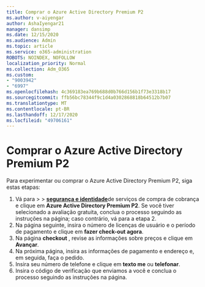```yaml
---
title: Comprar o Azure Active Directory Premium P2
ms.author: v-aiyengar
author: AshaIyengar21
manager: dansimp
ms.date: 12/15/2020
ms.audience: Admin
ms.topic: article
ms.service: o365-administration
ROBOTS: NOINDEX, NOFOLLOW
localization_priority: Normal
ms.collection: Adm_O365
ms.custom:
- "9003942"
- "6997"
ms.openlocfilehash: 4c369183ea769b688d0b766d156b1f73e3318b17
ms.sourcegitcommit: ffb56bc78344f9c1d4a0302868818b64512b7b07
ms.translationtype: MT
ms.contentlocale: pt-BR
ms.lasthandoff: 12/17/2020
ms.locfileid: "49706161"
---
```

# <a name="buy-azure-active-directory-premium-p2"></a>Comprar o Azure Active Directory Premium P2

Para experimentar ou comprar o Azure Active Directory Premium P2, siga estas etapas:

1. Vá para   >    >  [**segurança e identidade**](https://go.microsoft.com/fwlink/?linkid=2131946)de serviços de compra de cobrança e clique em **Azure Active Directory Premium P2**.
Se você tiver selecionado a avaliação gratuita, conclua o processo seguindo as instruções na página; caso contrário, vá para a etapa 2.
1. Na página seguinte, insira o número de licenças de usuário e o período de pagamento e clique em **fazer check-out agora**.
1. Na página **checkout** , revise as informações sobre preços e clique em **Avançar**.
1. Na próxima página, insira as informações de pagamento e endereço e, em seguida, faça o pedido.
1. Insira seu número de telefone e clique em **texto me** ou **telefonar**.
1. Insira o código de verificação que enviamos a você e conclua o processo seguindo as instruções na página.
